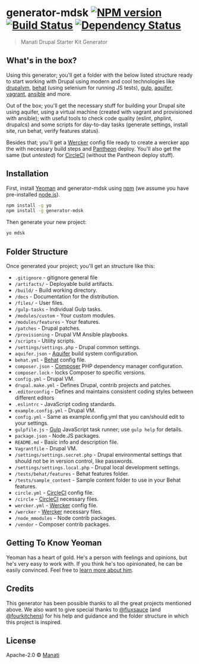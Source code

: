 # generator-mdsk [![NPM version][npm-image]][npm-url] [![Build Status][travis-image]][travis-url] [![Dependency Status][daviddm-image]][daviddm-url]
> Manati Drupal Starter Kit Generator

## What's in the box?

Using this generator; you'll get a folder with the below listed structure ready to start working with Drupal using modern and cool technologies like [drupalvm](https://github.com/geerlingguy/drupal-vm/), [behat](https://github.com/Behat/Behat) (using selenium for running JS tests), [gulp](https://github.com/gulpjs/gulp), [aquifer](https://github.com/aquifer/aquifer), [vagrant](http://vagrantup.com/), [ansible](https://github.com/ansible/ansible/) and more.

Out of the box; you'll get the necessary stuff for building your Drupal site using aquifer, using a virtual machine (created with vagrant and provisioned with ansible); with useful tools to check code quality (eslint, phplint, drupalcs) and some scripts for day-to-day tasks (generate settings, install site, run behat, verify features status).

Besides that; you'll get a [Wercker](http://wercker.com/) config file ready to create a wercker app the with necessary build steps and [Pantheon](http://pantheon.io/) deploy. You'll also get the same (but *untested*) for [CircleCI](http://circleci.com/) (without the Pantheon deploy stuff).

## Installation

First, install [Yeoman](http://yeoman.io) and generator-mdsk using [npm](https://www.npmjs.com/) (we assume you have pre-installed [node.js](https://nodejs.org/)).

```bash
npm install -g yo
npm install -g generator-mdsk
```

Then generate your new project:

```bash
yo mdsk
```
## Folder Structure

Once generated your project; you'll get an structure like this:

* `.gitignore` - gitignore general file
* `/artifacts/` - Deployable build artifacts.
* `/build/` - Build working directory.
* `/docs` - Documentation for the distribution.
* `/files/` - User files.
* `/gulp-tasks` - Individual Gulp tasks.
* `/modules/custom` - Your custom modules.
* `/modules/features` - Your features.
* `/patches` - Drupal patches.
* `/provisioning` - Drupal VM Ansible playbooks.
* `/scripts` - Utility scripts.
* `/settings/settings.php` - Drupal common settings.
* `aquifer.json` - [Aquifer](https://github.com/aquifer/aquifer) build system configuration.
* `behat.yml` - [Behat](https://github.com/Behat/Behat) config file.
* `composer.json` - [Composer](https://getcomposer.org) PHP dependency manager configuration.
* `composer.lock` - locks Composer to specific versions.
* `config.yml` - Drupal VM. 
* `drupal.make.yml` - Defines Drupal, contrib projects and patches.
* `.editorconfig` - Defines and maintains consistent coding styles between different editors
* `.eslintrc` - JavaScript coding standards.
* `example.config.yml` - Drupal VM. 
* `config.yml` - Same as example.config.yml that you can/should edit to your settings.
* `gulpfile.js` - [Gulp](http://gulpjs.com/) JavaScript task runner; use `gulp help` for details.
* `package.json` - Node.JS packages.
* `README.md` - Basic info and description file.
* `Vagrantfile` - Drupal VM. 
* `/settings/settings.secret.php` - Drupal environmental settings that should not be in version control, like passwords.
* `/settings/settings.local.php` - Drupal local development settings.
* `/tests/behat/features` - Behat features folder.
* `/tests/sample_content` - Sample content folder to use in your Behat features.
* `circle.yml` - [CircleCI](http://circleci.com/) config file.
* `/circle` - [CircleCI](http://circleci.com/) necessary files.
* `wercker.yml` - [Wercker](http://wercker.com/) config file.
* `/wercker` - [Wercker](http://wercker.com/) necessary files.
* `/node_mmodules` - Node contrib packages.
* `/vendor` - Composer contrib packages.


## Getting To Know Yeoman

Yeoman has a heart of gold. He&#39;s a person with feelings and opinions, but he&#39;s very easy to work with. If you think he&#39;s too opinionated, he can be easily convinced. Feel free to [learn more about him](http://yeoman.io/).

## Credits

This generator has been possible thanks to all the great projects mentioned above. We also want to give special thanks to [@fluxsauce](https://github.com/fluxsauce) (and [@fourkitchens](http://github.com/fourkitchens/)) for his help and guidance and the folder structure in which this project is inspired.

## License

Apache-2.0 © [Manati](http:/www.estudiomanati.com)


[npm-image]: https://badge.fury.io/js/generator-mdsk.svg
[npm-url]: https://npmjs.org/package/generator-mdsk
[travis-image]: https://api.travis-ci.org/ManatiCR/generator-mdsk.svg?branch=master
[travis-url]: https://travis-ci.org/ManatiCR/generator-mdsk
[daviddm-image]: https://david-dm.org/manaticr/generator-mdsk.svg?theme=shields.io
[daviddm-url]: https://david-dm.org/manaticr/generator-mdsk

